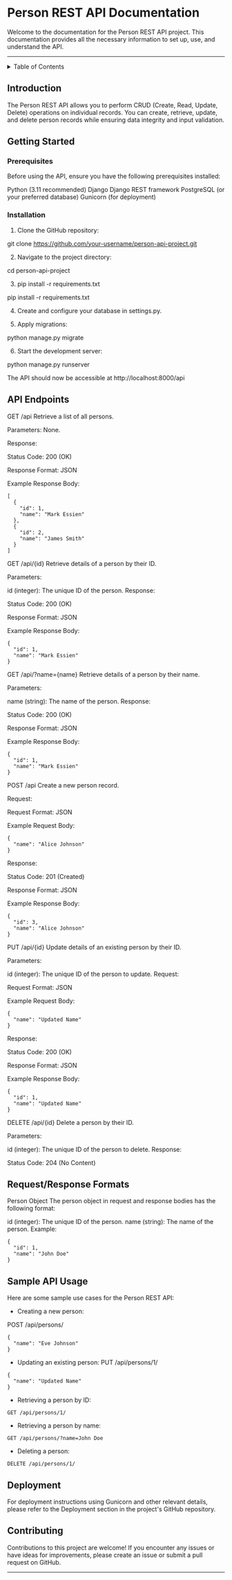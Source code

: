 # Person REST API Documentation


<!-- Back to Top Navigation Anchor -->
<a name="documentation-top"></a>

Welcome to the documentation for the Person REST API project. This documentation provides all the necessary information to set up, use, and understand the API.


---

<!-- Table of Contents -->
<details>
  <summary>Table of Contents</summary>
  <ol>
    <li>
      <a href="#Introduction"> Introduction </a>
    </li>
    <li><a href="#Getting-Started">Getting Started</a></li>
    <li><a href="#API-Endpoints">API Endpoints/a></li>
    <li><a href="#Request/Response-Formats">Request/Response Formats</a></li>
    <li><a href="#Sample-API-Usage">Sample API Usage</a></li>
    li><a href="#Deployment">Deployment</a></li>
    <li><a href="#Contributing">Contributing</a></li>
    <li><a href="#license">License</a></li>
  </ol>
  <p align="right"><a href="#documentation-top">back to top</a></p>
</details>


## Introduction

The Person REST API allows you to perform CRUD (Create, Read, Update, Delete) operations on individual records. You can create, retrieve, update, and delete person records while ensuring data integrity and input validation.


## Getting Started


### Prerequisites
Before using the API, ensure you have the following prerequisites installed:

Python (3.11 recommended)
Django
Django REST framework
PostgreSQL (or your preferred database)
Gunicorn (for deployment)

### Installation
1. Clone the GitHub repository:

git clone https://github.com/your-username/person-api-project.git

2. Navigate to the project directory:

cd person-api-project

3. pip install -r requirements.txt

pip install -r requirements.txt

4. Create and configure your database in settings.py.

5. Apply migrations:

python manage.py migrate

6. Start the development server:

python manage.py runserver


The API should now be accessible at http://localhost:8000/api

## API Endpoints

GET /api
Retrieve a list of all persons.

Parameters:
None.

Response:

Status Code: 200 (OK)

Response Format: JSON

Example Response Body:

```
[
  {
    "id": 1,
    "name": "Mark Essien"
  },
  {
    "id": 2,
    "name": "James Smith"
  }
]
```


GET /api/{id}
Retrieve details of a person by their ID.

Parameters:

id (integer): The unique ID of the person.
Response:

Status Code: 200 (OK)

Response Format: JSON

Example Response Body:
```
{
  "id": 1,
  "name": "Mark Essien"
}
```

GET /api/?name={name}
Retrieve details of a person by their name.

Parameters:

name (string): The name of the person.
Response:

Status Code: 200 (OK)

Response Format: JSON

Example Response Body:
```
{
  "id": 1,
  "name": "Mark Essien"
}
```

POST /api
Create a new person record.

Request:

Request Format: JSON

Example Request Body:
```
{
  "name": "Alice Johnson"
}
```
Response:

Status Code: 201 (Created)

Response Format: JSON

Example Response Body:

```
{
  "id": 3,
  "name": "Alice Johnson"
}
```

PUT /api/{id}
Update details of an existing person by their ID.

Parameters:

id (integer): The unique ID of the person to update.
Request:

Request Format: JSON

Example Request Body:
```
{
  "name": "Updated Name"
}
```
Response:

Status Code: 200 (OK)

Response Format: JSON

Example Response Body:

```
{
  "id": 1,
  "name": "Updated Name"
}
```

DELETE /api/{id}
Delete a person by their ID.

Parameters:

id (integer): The unique ID of the person to delete.
Response:

Status Code: 204 (No Content)


## Request/Response Formats
Person Object
The person object in request and response bodies has the following format:

id (integer): The unique ID of the person.
name (string): The name of the person.
Example:
```
{
  "id": 1,
  "name": "John Doe"
}
```


## Sample API Usage
Here are some sample use cases for the Person REST API:

- Creating a new person:

POST /api/persons/
```
{
  "name": "Eve Johnson"
}
```

- Updating an existing person:
PUT /api/persons/1/
```
{
  "name": "Updated Name"
}
```
- Retrieving a person by ID:
```
GET /api/persons/1/
```

- Retrieving a person by name:
```
GET /api/persons/?name=John Doe
```

- Deleting a person:
```
DELETE /api/persons/1/
```


## Deployment
For deployment instructions using Gunicorn and other relevant details, please refer to the Deployment section in the project's GitHub repository.

## Contributing
Contributions to this project are welcome! If you encounter any issues or have ideas for improvements, please create an issue or submit a pull request on GitHub.











---